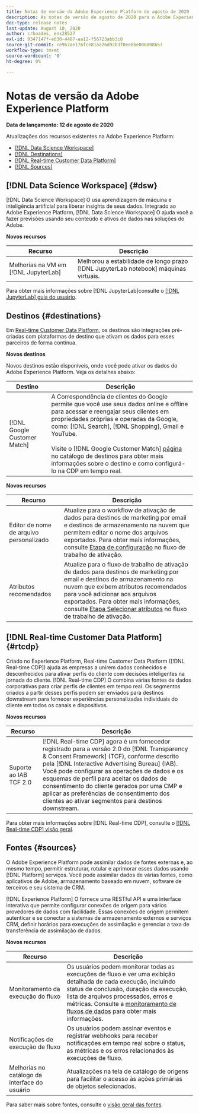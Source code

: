 ```yaml
---
title: Notas de versão da Adobe Experience Platform de agosto de 2020
description: As notas de versão de agosto de 2020 para o Adobe Experience Platform.
doc-type: release notes
last-update: August 10, 2020
author: crhoades, ens28527
exl-id: 9347147f-e830-4487-aa12-f56723abb3c8
source-git-commit: ce967ae176fce81aa26d92b3f0ee8be006808657
workflow-type: tm+mt
source-wordcount: '0'
ht-degree: 0%

---
```


# Notas de versão da Adobe Experience Platform

**Data de lançamento: 12 de agosto de 2020**

Atualizações dos recursos existentes na Adobe Experience Platform:

- [[!DNL Data Science Workspace]](#dsw)
- [[!DNL Destinations]](#destinations)
- [[!DNL Real-time Customer Data Platform]](#rtcdp)
- [[!DNL Sources]](#sources)

## [!DNL Data Science Workspace] {#dsw}

[!DNL Data Science Workspace] O usa aprendizagem de máquina e inteligência artificial para liberar insights de seus dados. Integrado ao Adobe Experience Platform, [!DNL Data Science Workspace] O ajuda você a fazer previsões usando seu conteúdo e ativos de dados nas soluções do Adobe.

**Novos recursos**

| Recurso | Descrição |
| ------- | ----------- |
| Melhorias na VM em [!DNL JupyterLab] | Melhorou a estabilidade de longo prazo [!DNL JupyterLab notebook] máquinas virtuais. |

Para obter mais informações sobre [!DNL JupyterLab]consulte o [[!DNL JupyterLab] guia do usuário](../../data-science-workspace/jupyterlab/overview.md).

## Destinos {#destinations}

Em [Real-time Customer Data Platform](../../rtcdp/overview.md), os destinos são integrações pré-criadas com plataformas de destino que ativam os dados para esses parceiros de forma contínua.

**Novos destinos**

Novos destinos estão disponíveis, onde você pode ativar os dados do Adobe Experience Platform. Veja os detalhes abaixo:

| Destino | Descrição |
|--- | ---|
| [!DNL Google Customer Match] | A Correspondência de clientes do Google permite que você use seus dados online e offline para acessar e reengajar seus clientes em propriedades próprias e operadas da Google, como: [!DNL Search], [!DNL Shopping], Gmail e YouTube. <br><br> Visite o [!DNL Google Customer Match] [página](../../destinations/catalog/advertising/google-customer-match.md) no catálogo de destinos para obter mais informações sobre o destino e como configurá-lo na CDP em tempo real. |

**Novos recursos**

| Recurso | Descrição |
|------- | -----------|
| Editor de nome de arquivo personalizado | Atualize para o workflow de ativação de dados para destinos de marketing por email e destinos de armazenamento na nuvem que permitem editar o nome dos arquivos exportados. Para obter mais informações, consulte [ Etapa de configuração](../../destinations/ui/activate-batch-profile-destinations.md) no fluxo de trabalho de ativação. |
| Atributos recomendados | Atualize para o fluxo de trabalho de ativação de dados para destinos de marketing por email e destinos de armazenamento na nuvem que exibem atributos recomendados para você adicionar aos arquivos exportados. Para obter mais informações, consulte [Etapa Selecionar atributos](../../destinations/ui/activate-batch-profile-destinations.md) no fluxo de trabalho de ativação. |

## [!DNL Real-time Customer Data Platform] {#rtcdp}

Criado no Experience Platform, Real-time Customer Data Platform ([!DNL Real-time CDP]) ajuda as empresas a unirem dados conhecidos e desconhecidos para ativar perfis do cliente com decisões inteligentes na jornada do cliente. [!DNL Real-time CDP] O combina várias fontes de dados corporativas para criar perfis de clientes em tempo real. Os segmentos criados a partir desses perfis podem ser enviados para destinos downstream para fornecer experiências personalizadas individuais do cliente em todos os canais e dispositivos.

**Novos recursos**

| Recurso | Descrição |
| ------- | ----------- |
| Suporte ao IAB TCF 2.0 | [!DNL Real-time CDP] agora é um fornecedor registrado para a versão 2.0 do [!DNL Transparency & Consent Framework] (TCF), conforme descrito pela [!DNL Interactive Advertising Bureau] (IAB). Você pode configurar as operações de dados e os esquemas de perfil para aceitar os dados de consentimento do cliente gerados por uma CMP e aplicar as preferências de consentimento dos clientes ao ativar segmentos para destinos downstream. |

Para obter mais informações sobre [!DNL Real-time CDP], consulte o [[!DNL Real-time CDP] visão geral](../../rtcdp/overview.md).

## Fontes {#sources}

O Adobe Experience Platform pode assimilar dados de fontes externas e, ao mesmo tempo, permitir estruturar, rotular e aprimorar esses dados usando [!DNL Platform] serviços. Você pode assimilar dados de várias fontes, como aplicativos de Adobe, armazenamento baseado em nuvem, software de terceiros e seu sistema de CRM.

[!DNL Experience Platform] O fornece uma RESTful API e uma interface interativa que permite configurar conexões de origem para vários provedores de dados com facilidade. Essas conexões de origem permitem autenticar e se conectar a sistemas de armazenamento externos e serviços CRM, definir horários para execuções de assimilação e gerenciar a taxa de transferência de assimilação de dados.

**Novos recursos**

| Recurso | Descrição |
| ------- | ----------- |
| Monitoramento da execução do fluxo | Os usuários podem monitorar todas as execuções de fluxo e ver uma exibição detalhada de cada execução, incluindo status de conclusão, duração da execução, lista de arquivos processados, erros e métricas. Consulte a [monitoramento de fluxos de dados](../../sources/tutorials/ui/monitor.md) para obter mais informações. |
| Notificações de execução de fluxo | Os usuários podem assinar eventos e registrar webhooks para receber notificações em tempo real sobre o status, as métricas e os erros relacionados às execuções de fluxo. |
| Melhorias no catálogo da interface do usuário | Atualizações na tela de catálogo de origens para facilitar o acesso às ações primárias de objetos selecionados. |

Para saber mais sobre fontes, consulte o [visão geral das fontes](../../sources/home.md).
